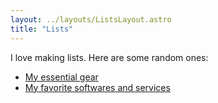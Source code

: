 ```yaml
---
layout: ../layouts/ListsLayout.astro
title: "Lists"
---
```


I love making lists. Here are some random ones:

- [My essential gear](/lists/uses)
- [My favorite softwares and services](/lists/softwares)
